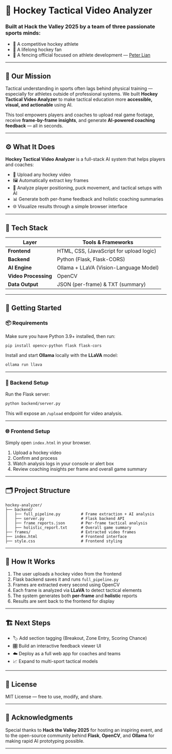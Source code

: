 
# 🏒 Hockey Tactical Video Analyzer

### Built at **Hack the Valley 2025** by a team of three passionate sports minds:

* 🏑 A competitive hockey athlete
* 🧊 A lifelong hockey fan
* 🤺 A fencing official focused on athlete development — [Peter Lian](https://peterlian.com/)  

---

## 🎯 Our Mission

Tactical understanding in sports often lags behind physical training — especially for athletes outside of professional systems.
We built **Hockey Tactical Video Analyzer** to make tactical education more **accessible, visual, and actionable** using AI.

This tool empowers players and coaches to upload real game footage, receive **frame-by-frame insights**, and generate **AI-powered coaching feedback** — all in seconds.

---

## ⚙️ What It Does

**Hockey Tactical Video Analyzer** is a full-stack AI system that helps players and coaches:

* 🎥 Upload any hockey video
* 🖼️ Automatically extract key frames
* 🧠 Analyze player positioning, puck movement, and tactical setups with AI
* 📊 Generate both per-frame feedback and holistic coaching summaries
* 🌐 Visualize results through a simple browser interface

---

## 🧩 Tech Stack

| Layer                | Tools & Frameworks                       |
| -------------------- | ---------------------------------------- |
| **Frontend**         | HTML, CSS, (JavaScript for upload logic) |
| **Backend**          | Python (Flask, Flask-CORS)               |
| **AI Engine**        | Ollama + LLaVA (Vision-Language Model)   |
| **Video Processing** | OpenCV                                   |
| **Data Output**      | JSON (per-frame) & TXT (summary)         |

---

## 🚀 Getting Started

### 📦 Requirements

Make sure you have Python 3.9+ installed, then run:

```bash
pip install opencv-python flask flask-cors
```

Install and start **Ollama** locally with the **LLaVA** model:

```bash
ollama run llava
```

---

### 🧠 Backend Setup

Run the Flask server:

```bash
python backend/server.py
```

This will expose an `/upload` endpoint for video analysis.

---

### 🌐 Frontend Setup

Simply open `index.html` in your browser.

1. Upload a hockey video
2. Confirm and process
3. Watch analysis logs in your console or alert box
4. Review coaching insights per frame and overall game summary

---

## 🗂️ Project Structure

```
hockey-analyzer/
├── backend/
│   ├── full_pipeline.py         # Frame extraction + AI analysis
│   ├── server.py                # Flask backend API
│   ├── frame_reports.json       # Per-frame tactical analysis
│   ├── holistic_report.txt      # Overall game summary
├── frames/                      # Extracted video frames
├── index.html                   # Frontend interface
├── style.css                    # Frontend styling
```

---

## 🧠 How It Works

1. The user uploads a hockey video from the frontend
2. Flask backend saves it and runs `full_pipeline.py`
3. Frames are extracted every second using OpenCV
4. Each frame is analyzed via **LLaVA** to detect tactical elements
5. The system generates both **per-frame** and **holistic** reports
6. Results are sent back to the frontend for display

---

## 🏗️ Next Steps

* 🏷️ Add section tagging (Breakout, Zone Entry, Scoring Chance)
* 🎛️ Build an interactive feedback viewer UI
* ☁️ Deploy as a full web app for coaches and teams
* 📈 Expand to multi-sport tactical models

---

## 📜 License

MIT License — free to use, modify, and share.

---

## 🙌 Acknowledgments

Special thanks to **Hack the Valley 2025** for hosting an inspiring event, and to the open-source community behind **Flask**, **OpenCV**, and **Ollama** for making rapid AI prototyping possible.

---
